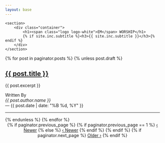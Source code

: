```yaml
---
layout: base
---
```

<div class="blog-cover" style="background-image:url(/images/{{ site.inc.cover_image }});">
    
    <section>
        <div class="container">
            <h1><span class="logo logo-white">EM</span> WORSHIP</h1>
            {% if site.inc.subtitle %}<h3>{{ site.inc.subtitle }}</h3>{% endif %}
        </div>
    </section>
</div>


<article class="container">
{% for post in paginator.posts %}
  {% unless post.draft %}
    <section class="index">
        <!-- {% if post.author.image %}<img src="/images/{{ post.author.image }}" class="avatar">{% endif %}-->
        <div>
            <h2 class="title"><a href="{{ post.url }}" rel="prefetch">{{ post.title }}</a></h2>
            <p>{{ post.excerpt }}</p>
            <div class="meta">
                Written By <address>{{ post.author.name }}</address> &mdash;
                <time pubdate datetime="{{ post.date | date: "%Y-%d-%B" }}" title="{{ post.date | date: "%B %d, %Y" }}">{{ post.date | date: "%B %d, %Y" }}</time>
            </div>
        </div>
        <hr>
    </section>
    {% endunless %}
    {% endfor %}
    <section class="pagination" style="text-align:center">
      {% if paginator.previous_page %}
        {% if paginator.previous_page == 1 %}
        <a href="/" class="btn btn-outline">‹ Newer</a>
        {% else %}
        <a href="/page{{ paginator.previous_page }}" class="btn btn-outline">‹ Newer</a>
        {% endif %}
      {% endif %}
      {% if paginator.next_page %}
        <a href="/page{{ paginator.next_page }}" class="btn btn-outline">Older ›</a>
      {% endif %}
    </section>
</article>
